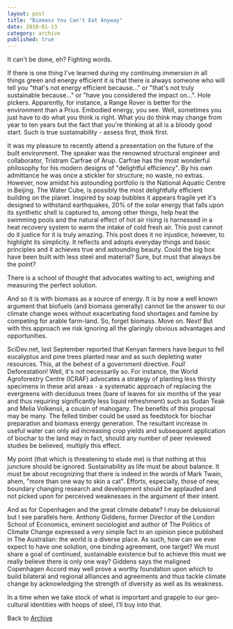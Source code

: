 ```yaml
---
layout: post
title: "Biomass You Can't Eat Anyway"
date: 2010-01-13
category: archive
published: true
---
```

It can't be done, eh? Fighting words.

If there is one thing I've learned during my continuing immersion in all things green and energy efficient it is that there is always someone who will tell you "that's not energy efficient because..." or "that's not truly sustainable because..." or "have you considered the impact on...".  Hole pickers.  Apparently, for instance, a Range Rover is better for the environment than a Prius.  Embodied energy, you see.  Well, sometimes you just have to do what you think is right.  What you do think may change from year to ten years but the fact that you're thinking at all is a bloody good start.  Such is true sustainability - assess first, think first.

It was my pleasure to recently attend a presentation on the future of the built environment.  The speaker was the renowned structural engineer and collaborator, Tristram Carfrae of Arup.  Carfrae has the most wonderful philosophy for his modern designs of "delightful efficiency".  By his own admittance he was once a stickler for structure; no waste, no extras.  However, now amidst his astounding portfolio is the National Aquatic Centre in Beijing.  The Water Cube, is possibly the most delightfully efficient building on the planet.  Inspired by soap bubbles it appears fragile yet it's designed to withstand earthquakes, 20% of the solar energy that falls upon its synthetic shell is captured to, among other things, help heat the swimming pools and the natural effect of hot air rising is harnessed in a heat recovery system to warm the intake of cold fresh air.  This post cannot do it justice for it is truly amazing.  This post does it no injustice, however, to highlight its simplicity.  It reflects and adopts everyday things and basic principles and it achieves true and astounding beauty.  Could the big box have been built with less steel and material?  Sure, but must that always be the point?

There is a school of thought that advocates waiting to act, weighing and measuring the perfect solution.

And so it is with biomass as a source of energy.  It is by now a well known argument that biofuels (and biomass generally) cannot be the answer to our climate change woes without exacerbating food shortages and famine by competing for arable farm-land.  So, forget biomass.  Move on.  Next!  But with this approach we risk ignoring all the glaringly obvious advantages and opportunities.

SciDev.net, last September reported that Kenyan farmers have begun to fell eucalyptus and pine trees planted near and as such depleting water resources.  This, at the behest of a government directive.  Foul!  Deforestation!  Well, it's not necessarily so.  For instance, the World Agroforestry Centre (ICRAF) advocates a strategy of planting less thirsty specimens in these arid areas - a systematic approach of replacing the evergreens with deciduous trees (bare of leaves for six months of the year and thus requiring significantly less liquid refreshment) such as Sudan Teak and Melia Volkensii, a cousin of mahogany.  The benefits of this proposal may be many.  The felled timber could be used as feedstock for biochar preparation and biomass energy generation.  The resultant increase in useful water can only aid increasing crop yields and subsequent application of biochar to the land may in fact, should any number of peer reviewed studies be believed, multiply this effect.

My point (that which is threatening to elude me) is that nothing at this juncture should be ignored.  Sustainability as life must be about balance.  It must be about recognizing that there is indeed in the words of Mark Twain, ahem, "more than one way to skin a cat". Efforts, especially, those of new, boundary changing research and development should be applauded and not picked upon for perceived weaknesses in the argument of their intent.

And as for Copenhagen and the great climate debate?  I may be delusional but I see parallels here.  Anthony Giddens, former Director of the London School of Economics, eminent sociologist and author of The Politics of Climate Change expressed a very simple fact in an opinion piece published in The Australian: the world is a diverse place.  As such, how can we ever expect to have one solution, one binding agreement, one target?  We must share a goal of continued, sustainable existence but to achieve this must we really believe there is only one way?  Giddens says the maligned Copenhagen Accord may well prove a worthy foundation upon which to build bilateral and regional alliances and agreements and thus tackle climate change by acknowledging the strength of diversity as well as its weakness.

In a time when we take stock of what is important and grapple to our geo-cultural identities with hoops of steel, I'll buy into that.  

Back to [Archive]({{site.url}}/blog/archive.html)
